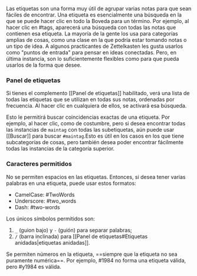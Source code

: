 Las etiquetas son una forma muy útil de agrupar varias notas para que sean fáciles de encontrar. Una etiqueta es esencialmente una búsqueda en la que se puede hacer clic en todo la Boveda para un término. Por ejemplo, al hacer clic en #tags, aparecerá una búsqueda con todas las notas que contienen esa etiqueta. La mayoría de la gente los usa para categorías amplias de cosas, como una clase en la que podría estar tomando notas o un tipo de idea. A algunos practicantes de Zettelkasten les gusta usarlos como "puntos de entrada" para pensar en ideas conectadas. Pero, en última instancia, son lo suficientemente flexibles como para que pueda usarlos de la forma que desee.

### Panel de etiquetas

Si tienes el complemento [[Panel de etiquetas]] habilitado, verá una lista de todas las etiquetas que se utilizan en todas sus notas, ordenadas por frecuencia. Al hacer clic en cualquiera de ellos, se activará esa búsqueda.

Esto le permitirá buscar coincidencias exactas de una etiqueta. Por ejemplo, al hacer clic, como de costumbre, pero si desea encontrar todas las instancias de `maintag` con todas las subetiquetas, aún puede usar [[Buscar]] para buscar `#maintag`.Esto es útil en los casos en los que tiene subcategorías de cosas, pero también desea poder encontrar fácilmente todas las instancias de la categoría superior.

### Caracteres permitidos

No se permiten espacios en las etiquetas. Entonces, si desea tener varias palabras en una etiqueta, puede usar estos formatos:

- CamelCase: #TwoWords
- Underscore: #two_words
- Dash: #two-words

Los únicos símbolos permitidos son:

1. `_` (guion bajo) y  `-` (guión) para separar palabras;
2. `/` (barra inclinada) para [[Panel de etiquetas#Etiquetas anidadas|etiquetas anidadas]].

Se permiten números en la etiqueta, ==siempre que la etiqueta no sea puramente numérica==. Por ejemplo, #1984 no forma una etiqueta válida, pero #y1984 es válida.